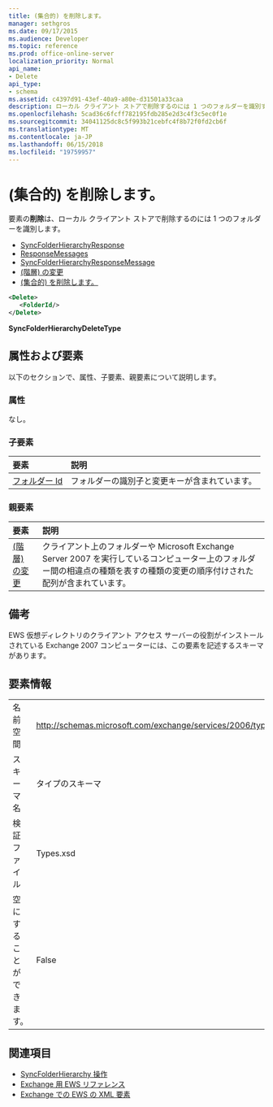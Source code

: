 ```yaml
---
title: (集合的) を削除します。
manager: sethgros
ms.date: 09/17/2015
ms.audience: Developer
ms.topic: reference
ms.prod: office-online-server
localization_priority: Normal
api_name:
- Delete
api_type:
- schema
ms.assetid: c4397d91-43ef-40a9-a80e-d31501a33caa
description: ローカル クライアント ストアで削除するのには 1 つのフォルダーを識別する要素を削除します。
ms.openlocfilehash: 5cad36c6fcff782195fdb285e2d3c4f3c5ec0f1e
ms.sourcegitcommit: 34041125dc8c5f993b21cebfc4f8b72f0fd2cb6f
ms.translationtype: MT
ms.contentlocale: ja-JP
ms.lasthandoff: 06/15/2018
ms.locfileid: "19759957"
---
```

# <a name="delete-foldersync"></a>(集合的) を削除します。

要素の**削除**は、ローカル クライアント ストアで削除するのには 1 つのフォルダーを識別します。 
  
- [SyncFolderHierarchyResponse](syncfolderhierarchyresponse.md)  
- [ResponseMessages](responsemessages.md)  
- [SyncFolderHierarchyResponseMessage](syncfolderhierarchyresponsemessage.md)  
- [(階層) の変更](changes-hierarchy.md)  
- [(集合的) を削除します。](delete-foldersync.md)
  
```xml
<Delete>
   <FolderId/>
</Delete>
```

**SyncFolderHierarchyDeleteType**

## <a name="attributes-and-elements"></a>属性および要素

以下のセクションで、属性、子要素、親要素について説明します。
  
### <a name="attributes"></a>属性

なし。
  
### <a name="child-elements"></a>子要素

|**要素**|**説明**|
|:-----|:-----|
|[フォルダー Id](folderid.md) <br/> |フォルダーの識別子と変更キーが含まれています。  <br/> |
   
### <a name="parent-elements"></a>親要素

|**要素**|**説明**|
|:-----|:-----|
|[(階層) の変更](changes-hierarchy.md) <br/> |クライアント上のフォルダーや Microsoft Exchange Server 2007 を実行しているコンピューター上のフォルダー間の相違点の種類を表すの種類の変更の順序付けされた配列が含まれています。  <br/> |
   
## <a name="remarks"></a>備考

EWS 仮想ディレクトリのクライアント アクセス サーバーの役割がインストールされている Exchange 2007 コンピューターには、この要素を記述するスキーマがあります。
  
## <a name="element-information"></a>要素情報

|||
|:-----|:-----|
|名前空間  <br/> |http://schemas.microsoft.com/exchange/services/2006/types  <br/> |
|スキーマ名  <br/> |タイプのスキーマ  <br/> |
|検証ファイル  <br/> |Types.xsd  <br/> |
|空にすることができます。  <br/> |False  <br/> |
   
## <a name="see-also"></a>関連項目

- [SyncFolderHierarchy 操作](syncfolderhierarchy-operation.md)
- 
  [Exchange 用 EWS リファレンス](ews-reference-for-exchange.md)
- [Exchange での EWS の XML 要素](ews-xml-elements-in-exchange.md)

